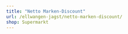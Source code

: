 ```yaml
---
title: "Netto Marken-Discount"
url: /ellwangen-jagst/netto-marken-discount/
shop: Supermarkt
---
```

